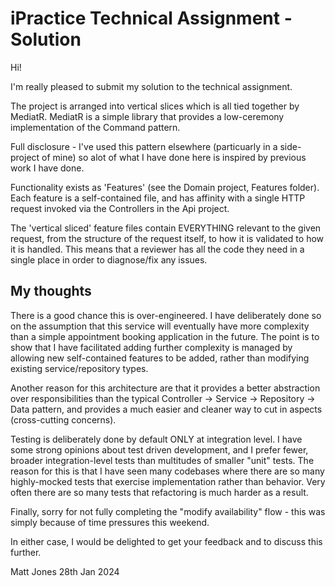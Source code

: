 # iPractice Technical Assignment - Solution

Hi!

I'm really pleased to submit my solution to the technical assignment.

The project is arranged into vertical slices which is all tied together by MediatR. MediatR is
a simple library that provides a low-ceremony implementation of the Command pattern.

Full disclosure - I've used this pattern elsewhere (particuarly in a side-project of mine) so
alot of what I have done here is inspired by previous work I have done.

Functionality exists as 'Features' (see the Domain project, Features folder). Each feature is a
self-contained file, and has affinity with a single HTTP request invoked via the Controllers in
the Api project.

The 'vertical sliced' feature files contain EVERYTHING relevant to the given request, from
the structure of the request itself, to how it is validated to how it is handled. This means that
a reviewer has all the code they need in a single place in order to diagnose/fix any issues.

## My thoughts

There is a good chance this is over-engineered. I have deliberately done so on the assumption
that this service will eventually have more complexity than a simple appointment booking application
in the future. The point is to show that I have facilitated adding further complexity is managed 
by allowing new self-contained features to be added, rather than modifying existing service/repository
types.

Another reason for this architecture are that it provides a better abstraction over responsibilities
than the typical Controller -> Service -> Repository -> Data pattern, and provides a much easier and cleaner
way to cut in aspects (cross-cutting concerns).

Testing is deliberately done by default ONLY at integration level. I have some strong opinions about test
driven development, and I prefer fewer, broader integration-level tests than multitudes of smaller
"unit" tests. The reason for this is that I have seen many codebases where there are so many highly-mocked
tests that exercise implementation rather than behavior. Very often there are so many tests that
refactoring is much harder as a result.

Finally, sorry for not fully completing the "modify availability" flow - this was simply because of
time pressures this weekend.

In either case, I would be delighted to get your feedback and to discuss this further.

Matt Jones
28th Jan 2024
